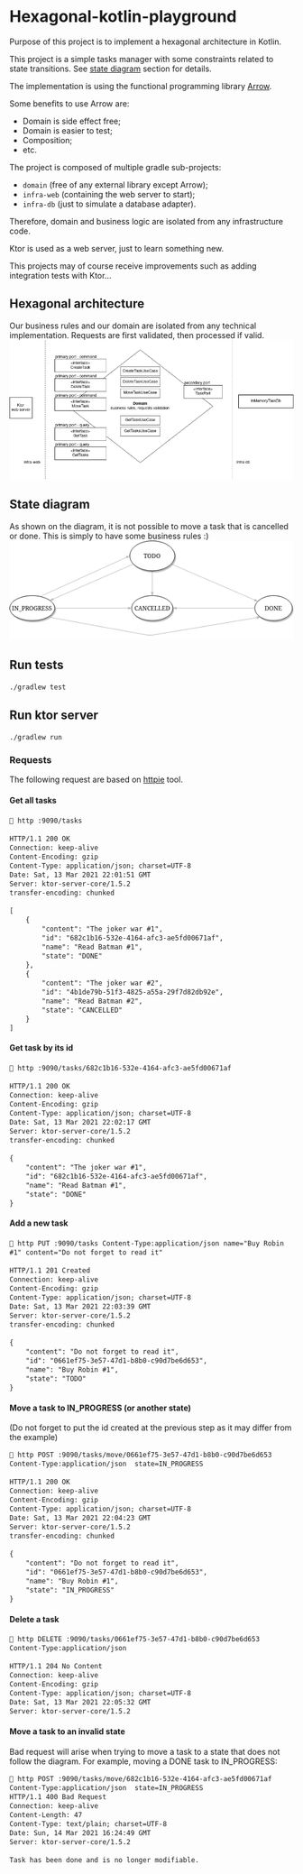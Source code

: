 # Hexagonal-kotlin-playground
Purpose of this project is to implement a hexagonal architecture in Kotlin.

This project is a simple tasks manager with some constraints related to state transitions. See [state diagram](#state-diagram) section for details.

The implementation is using the functional programming library [Arrow](https://arrow-kt.io/).

Some benefits to use Arrow are:
- Domain is side effect free;
- Domain is easier to test;
- Composition;
- etc.

The project is composed of multiple gradle sub-projects:
- `domain` (free of any external library except Arrow);
- `infra-web` (containing the web server to start);
- `infra-db` (just to simulate a database adapter).

Therefore, domain and business logic are isolated from any infrastructure code.

Ktor is used as a web server, just to learn something new.

This projects may of course receive improvements such as adding integration tests with Ktor...

## Hexagonal architecture
Our business rules and our domain are isolated from any technical implementation. 
Requests are first validated, then processed if valid.
![hexagonal_implementation](_docs/hexagonal_implementation.png)

## State diagram
As shown on the diagram, it is not possible to move a task that is cancelled or done. This is simply to have some 
business rules :)
![state diagram](_docs/state.png)

## Run tests
`./gradlew test`

## Run ktor server
`./gradlew run`

### Requests
The following request are based on [httpie](https://httpie.io/) tool.

#### Get all tasks
```🚀
🚀 http :9090/tasks

HTTP/1.1 200 OK
Connection: keep-alive
Content-Encoding: gzip
Content-Type: application/json; charset=UTF-8
Date: Sat, 13 Mar 2021 22:01:51 GMT
Server: ktor-server-core/1.5.2
transfer-encoding: chunked

[
    {
        "content": "The joker war #1",
        "id": "682c1b16-532e-4164-afc3-ae5fd00671af",
        "name": "Read Batman #1",
        "state": "DONE"
    },
    {
        "content": "The joker war #2",
        "id": "4b1de79b-51f3-4825-a55a-29f7d82db92e",
        "name": "Read Batman #2",
        "state": "CANCELLED"
    }
]
```

#### Get task by its id
```🚀
🚀 http :9090/tasks/682c1b16-532e-4164-afc3-ae5fd00671af

HTTP/1.1 200 OK
Connection: keep-alive
Content-Encoding: gzip
Content-Type: application/json; charset=UTF-8
Date: Sat, 13 Mar 2021 22:02:17 GMT
Server: ktor-server-core/1.5.2
transfer-encoding: chunked

{
    "content": "The joker war #1",
    "id": "682c1b16-532e-4164-afc3-ae5fd00671af",
    "name": "Read Batman #1",
    "state": "DONE"
}
```

#### Add a new task
```🚀
🚀 http PUT :9090/tasks Content-Type:application/json name="Buy Robin #1" content="Do not forget to read it"

HTTP/1.1 201 Created
Connection: keep-alive
Content-Encoding: gzip
Content-Type: application/json; charset=UTF-8
Date: Sat, 13 Mar 2021 22:03:39 GMT
Server: ktor-server-core/1.5.2
transfer-encoding: chunked

{
    "content": "Do not forget to read it",
    "id": "0661ef75-3e57-47d1-b8b0-c90d7be6d653",
    "name": "Buy Robin #1",
    "state": "TODO"
}
```

#### Move a task to IN_PROGRESS (or another state)
(Do not forget to put the id created at the previous step as it may differ from the example)
```
🚀 http POST :9090/tasks/move/0661ef75-3e57-47d1-b8b0-c90d7be6d653 Content-Type:application/json  state=IN_PROGRESS

HTTP/1.1 200 OK
Connection: keep-alive
Content-Encoding: gzip
Content-Type: application/json; charset=UTF-8
Date: Sat, 13 Mar 2021 22:04:23 GMT
Server: ktor-server-core/1.5.2
transfer-encoding: chunked

{
    "content": "Do not forget to read it",
    "id": "0661ef75-3e57-47d1-b8b0-c90d7be6d653",
    "name": "Buy Robin #1",
    "state": "IN_PROGRESS"
}
```

#### Delete a task
```🚀
🚀 http DELETE :9090/tasks/0661ef75-3e57-47d1-b8b0-c90d7be6d653 Content-Type:application/json

HTTP/1.1 204 No Content
Connection: keep-alive
Content-Encoding: gzip
Content-Type: application/json; charset=UTF-8
Date: Sat, 13 Mar 2021 22:05:32 GMT
Server: ktor-server-core/1.5.2
```

#### Move a task to an invalid state
Bad request will arise when trying to move a task to a state that does not follow
the diagram. For example, moving a DONE task to IN_PROGRESS:

```
🚀 http POST :9090/tasks/move/682c1b16-532e-4164-afc3-ae5fd00671af Content-Type:application/json  state=IN_PROGRESS
HTTP/1.1 400 Bad Request
Connection: keep-alive
Content-Length: 47
Content-Type: text/plain; charset=UTF-8
Date: Sun, 14 Mar 2021 16:24:49 GMT
Server: ktor-server-core/1.5.2

Task has been done and is no longer modifiable.
```

 


